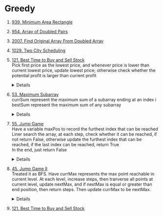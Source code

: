 # Greedy
1. [939. Minimum Area Rectangle](https://leetcode.com/problems/minimum-area-rectangle)
1. [954. Array of Doubled Pairs](https://leetcode.com/problems/array-of-doubled-pairs/)
1. [2007. Find Original Array From Doubled Array](https://leetcode.com/problems/find-original-array-from-doubled-array) 
1. [1029. Two City Scheduling](https://leetcode.com/problems/two-city-scheduling)  
1. [121. Best Time to Buy and Sell Stock](https://leetcode.com/problems/best-time-to-buy-and-sell-stock)  
   Pick first price as the lowest price, and whenever price is lower than current lowest price, update lowest price; otherwise check whether the potential profit is larger than current profit
   <details>

     ```python
      def maxProfit(self, prices: List[int]) -> int:
          result = 0
          lowPrice = prices[0]
          for i in range(1, len(prices)):
              if prices[i] < lowPrice:
                  lowPrice = prices[i]
              else:
                  result = max(result, prices[i] - lowPrice)
          
          return result
     ```
   </details>

1. [53. Maximum Subarray](https://leetcode.com/problems/maximum-subarray)  
   currSum represent the maximum sum of a subarray ending at an index i  
   bestSum represent the maximum sum of any subarray  
   <details>

     ```python
       def maxSubArray(self, nums: List[int]) -> int:
           currSum = nums[0]  # represent the max sum for a subarray ending at index i  
           bestSum = currSum
           for i in range(1, len(nums)):
               currSum = max(currSum + nums[i], nums[i])   
               bestSum = max(bestSum, currSum)
           
           return bestSum 
     ```
   </details>

1. [55. Jump Game](https://leetcode.com/problems/jump-game/)  
   Have a variable maxPos to record the furthest index that can be reached    
   Liner search the array, at each step, check whether it can be reached, if not return False, otherwise update the furthest index that can be reached, if the last index can be reached, return True  
   In the end, just return False
   <details>

     ```python
       def canJump(self, nums: List[int]) -> bool:
           maxReach = 0
           for i, n in enumerate(nums):
               if maxReach < i:
                   return False
               elif maxReach >= len(nums) - 1:
                   return True
   
               maxReach = max(maxReach, i + n)
              
           return False
     ```
   </details>

1. [45. Jump Game II](https://leetcode.com/problems/jump-game-ii)   
   Treated it as BFS. Have currMax represents the max point reachable in current level. At each level, increase steps, then tranverse all points at current level, update nextMax, and if nextMax is equal or greater than end position, then return steps. Then update currMax to be nextMax.
   <details>

     ```python
      def jump(self, nums: List[int]) -> int:
           if len(nums) <= 1:
               return 0
           
           currMax = 0
           steps = 0
           i = 0
           while i <= currMax:
               steps += 1
               nextMax = currMax
               while i <= currMax:
                   nextMax = max(nextMax, nums[i] + i)
                   i += 1
                   if nextMax >= len(nums) - 1:
                       return steps
               
               currMax = nextMax
           
           return -1
     ```
   </details>
1. [121. Best Time to Buy and Sell Stock](https://leetcode.com/problems/best-time-to-buy-and-sell-stock)  

